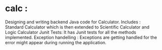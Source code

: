 # calc : 
Designing and writing backend Java code for Calculator. 
Includes : 
          Standard Calculator which is then extended to Scientific Calculator and Logic Calculator
          Junit Tests: It has Junit tests for all the methods implemented. 
          Exception handelling : Exceptions are getting handled for the error might appear during running the application.
